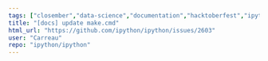 ```yaml
---
tags: ["closember","data-science","documentation","hacktoberfest","ipython","jupyter","notebook","python","repl","spec-0000","windows"]
title: "[docs] update make.cmd"
html_url: "https://github.com/ipython/ipython/issues/2603"
user: "Carreau"
repo: "ipython/ipython"
---
```


